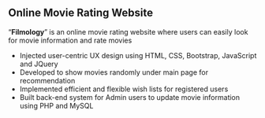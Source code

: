 ## Online Movie Rating Website

“**Filmology**” is an online movie rating website where users can easily look for movie information and rate movies
- Injected user-centric UX design using HTML, CSS, Bootstrap, JavaScript and JQuery
- Developed to show movies randomly under main page for recommendation
- Implemented efficient and flexible wish lists for registered users
- Built back-end system for Admin users to update movie information using PHP and MySQL
